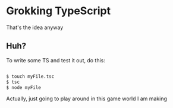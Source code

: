 # Grokking TypeScript

That's the idea anyway

## Huh?

To write some TS and test it out, do this: 

```bash

$ touch myFile.tsc
$ tsc
$ node myFile

```

Actually, just going to play around in this game world I am making
